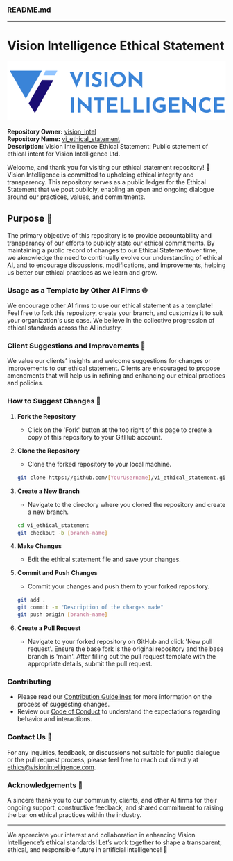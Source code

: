 ### README.md

---

# Vision Intelligence Ethical Statement

![Vision Intelligence Logo](images/Vision_Intelligence_logo_1_blue.png)

**Repository Owner:** [vision_intel](https://github.com/vision_intel)  
**Repository Name:** [vi_ethical_statement](https://github.com/vision_intel/vi_ethical_statement)  
**Description:** Vision Intelligence Ethical Statement: Public statement of ethical intent for Vision Intelligence Ltd.

Welcome, and thank you for visiting our ethical statement repository! 👋 Vision Intelligence is committed to upholding ethical integrity and transparency. This repository serves as a public ledger for the Ethical Statement that we post publicly, enabling an open and ongoing dialogue around our practices, values, and commitments.

## Purpose 🌟

The primary objective of this repository is to provide accountability and transparancy of our efforts to publicly state our ethical commitments. By maintaining a public record of changes to our Ethical Statementover time, we aknowledge the need to continually evolve our understanding of ethical AI, and to encourage discussions, modifications, and improvements, helping us better our ethical practices as we learn and grow.

### Usage as a Template by Other AI Firms 🌐

We encourage other AI firms to use our ethical statement as a template! Feel free to fork this repository, create your branch, and customize it to suit your organization's use case. We believe in the collective progression of ethical standards across the AI industry.

### Client Suggestions and Improvements 🙏

We value our clients’ insights and welcome suggestions for changes or improvements to our ethical statement. Clients are encouraged to propose amendments that will help us in refining and enhancing our ethical practices and policies.

### How to Suggest Changes 🔧

1. **Fork the Repository**
   - Click on the 'Fork' button at the top right of this page to create a copy of this repository to your GitHub account.

2. **Clone the Repository**
   - Clone the forked repository to your local machine.
   ```sh
   git clone https://github.com/[YourUsername]/vi_ethical_statement.git
   ```

3. **Create a New Branch**
   - Navigate to the directory where you cloned the repository and create a new branch.
   ```sh
   cd vi_ethical_statement
   git checkout -b [branch-name]
   ```

4. **Make Changes**
   - Edit the ethical statement file and save your changes.

5. **Commit and Push Changes**
   - Commit your changes and push them to your forked repository.
   ```sh
   git add .
   git commit -m "Description of the changes made"
   git push origin [branch-name]
   ```

6. **Create a Pull Request**
   - Navigate to your forked repository on GitHub and click 'New pull request'. Ensure the base fork is the original repository and the base branch is 'main'. After filling out the pull request template with the appropriate details, submit the pull request.

### Contributing

- Please read our [Contribution Guidelines](CONTRIBUTING.md) for more information on the process of suggesting changes.
- Review our [Code of Conduct](CODE_OF_CONDUCT.md) to understand the expectations regarding behavior and interactions.

### Contact Us 📧

For any inquiries, feedback, or discussions not suitable for public dialogue or the pull request process, please feel free to reach out directly at [ethics@visionintelligence.com](mailto:ethics@visionintelligence.com).

### Acknowledgements 🙏

A sincere thank you to our community, clients, and other AI firms for their ongoing support, constructive feedback, and shared commitment to raising the bar on ethical practices within the industry.

---

We appreciate your interest and collaboration in enhancing Vision Intelligence’s ethical standards! Let’s work together to shape a transparent, ethical, and responsible future in artificial intelligence! 🌿